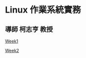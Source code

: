 # Linux 作業系統實務

## 導師 柯志亨 教授

[Week1](https://github.com/yucing/linux/blob/main/week1.md)

[Week2](week2.md)
